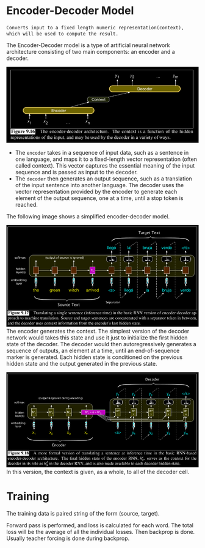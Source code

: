 # Encoder-Decoder Model
    Converts input to a fixed length numeric representation(context), which will be used to compute the result.

The Encoder-Decoder model is a type of artificial neural network architecture consisting of two main components: an encoder and a decoder.

![alt text](image-13.png)
- The `encoder` takes in a sequence of input data, such as a sentence in one language, and maps it to a fixed-length vector representation (often called context). This vector captures the essential meaning of the input sequence and is passed as input to the decoder.
- The `decoder` then generates an output sequence, such as a translation of the input sentence into another language. The decoder uses the vector representation provided by the encoder to generate each element of the output sequence, one at a time, until a stop token is reached.

The following image shows a simplified encoder-decoder model.

![alt text](image-14.png)
The encoder generates the context. The simplest version of the decoder network would takes this state and use it just to initialize the first hidden state of the decoder. The decoder would then autoregressively generates a sequence of outputs, an element at a time, until an end-of-sequence marker is generated. Each hidden state is conditioned on the previous hidden state and the output generated in the previous state.

![alt text](image-15.png)
In this version, the context is given, as a whole, to all of the decoder cell.

# Training
The training data is paired string of the form (source, target).

Forward pass is performed, and loss is calculated for each word. The total loss will be the average of all the individual losses. Then backprop is done. Usually teacher forcing is done during backprop.


